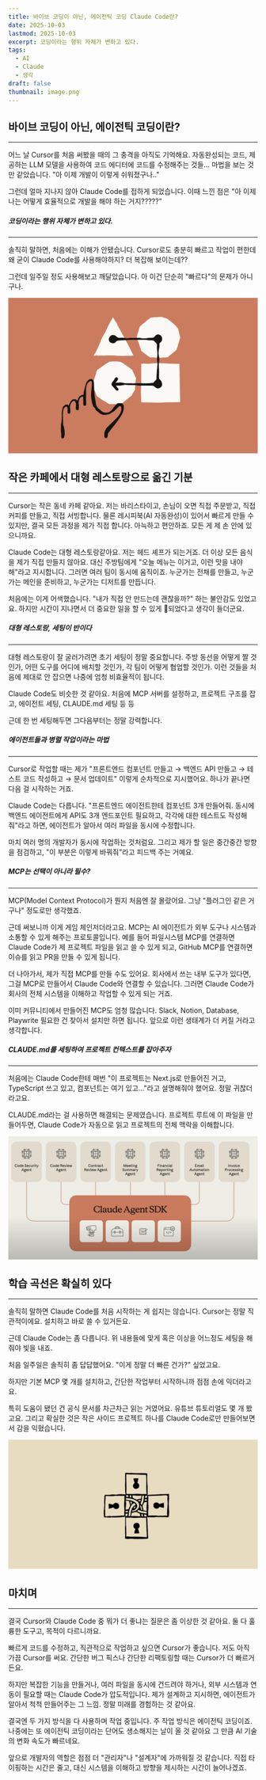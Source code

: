 ```yaml
---
title: 바이브 코딩이 아닌, 에이전틱 코딩 Claude Code란?
date: 2025-10-03
lastmod: 2025-10-03
excerpt: 코딩이라는 행위 자체가 변하고 있다.
tags:
  - AI
  - Claude
  - 생각
draft: false
thumbnail: image.png
---
```

## 바이브 코딩이 아닌, 에이전틱 코딩이란?
---
어느 날 Cursor를 처음 써봤을 때의 그 충격을 아직도 기억해요.
자동완성되는 코드, 제공하는 LLM 모델을 사용하여 코드 에디터에 코드를 수정해주는 것들... 
마법을 보는 것만 같았습니다. "아 이제 개발이 이렇게 쉬워졌구나.."

그런데 얼마 지나지 않아 Claude Code를 접하게 되었습니다.
이때 느낀 점은 "아 이제 나는 어떻게 효율적으로 개발을 해야 하는 거지?????"
##### 코딩이라는 행위 자체가 변하고 있다.
---
솔직히 말하면, 처음에는 이해가 안됐습니다. Cursor로도 충분히 빠르고 작업이 편한데 왜 굳이 Claude Code를 사용해야하지? 더 복잡해 보이는데??

그런데 일주일 정도 사용해보고 깨달았습니다. 아 이건 단순히 "빠르다"의 문제가 아니구나.

![](./images/image-1.png)
## 작은 카페에서 대형 레스토랑으로 옮긴 기분
---
Cursor는 작은 동네 카페 같아요.
저는 바리스타이고, 손님이 오면 직접 주문받고, 직접 커피를 만들고, 직접 서빙합니다.
물론 레시피북(AI 자동완성)이 있어서 빠르게 만들 수 있지만, 결국 모든 과정을 제가 직접 합니다.
아늑하고 편안하죠. 모든 게 제 손 안에 있으니까요.

Claude Code는 대형 레스토랑같아요.
저는 헤드 셰프가 되는거죠. 더 이상 모든 음식을 제가 직접 만들지 않아요.
대신 주방팀에게 "오늘 메뉴는 이거고, 이런 맛을 내야 해"라고 지시합니다.
그러면 여러 팀이 동시에 움직이죠.
누군가는 전채를 만들고, 누군가는 메인을 준비하고, 누군가는 디저트를 만듭니다.

처음에는 이게 어색했습니다. "내가 직접 안 만드는데 괜찮을까?" 하는 불안감도 있었고요. 하지만 시간이 지나면서 더 중요한 일을 할 수 있게 되었다고 생각이 들더군요.

##### 대형 레스토랑, 세팅이 반이다
---
대형 레스토랑이 잘 굴러가려면 초기 세팅이 정말 중요합니다.
주방 동선을 어떻게 짤 것인가, 어떤 도구를 어디에 배치할 것인가, 각 팀이 어떻게 협업할 것인가. 이런 것들을 처음에 제대로 안 잡으면 나중에 엄청 비효율적이 됩니다.

Claude Code도 비슷한 것 같아요.
처음에 MCP 서버를 설정하고, 프로젝트 구조를 잡고, 에이전트 세팅, CLAUDE.md 세팅 등 등

근데 한 번 세팅해두면 그다음부터는 정말 강력합니다. 

##### 에이전트들과 병렬 작업이라는 마법
---
Cursor로 작업할 때는 제가
"프론트엔드 컴포넌트 만들고 → 백엔드 API 만들고 → 테스트 코드 작성하고 → 문서 업데이트"
이렇게 순차적으로 지시했어요. 하나가 끝나면 다음 걸 시작하는 거죠.

Claude Code는 다릅니다.
"프론트엔드 에이전트한테 컴포넌트 3개 만들어줘. 동시에 백엔드 에이전트에게 API도 3개 엔드포인트 필요하고, 각각에 대한 테스트도 작성해줘"라고 하면,
에이전트가 알아서 여러 파일을 동시에 수정합니다.

마치 여러 명의 개발자가 동시에 작업하는 것처럼요.
그리고 제가 할 일은 중간중간 방향을 점검하고, "이 부분은 이렇게 바꿔줘"라고 피드백 주는 거예요. 

##### MCP는 선택이 아니라 필수?
---
MCP(Model Context Protocol)가 뭔지 처음엔 잘 몰랐어요.
그냥 "플러그인 같은 거구나" 정도로만 생각했죠.

근데 써보니까 이게 게임 체인저더라고요.
MCP는 AI 에이전트가 외부 도구나 시스템과 소통할 수 있게 해주는 프로토콜입니다.
예를 들어 파일시스템 MCP를 연결하면 Claude Code가 제 프로젝트 파일을 읽고 쓸 수 있게 되고, GitHub MCP를 연결하면 이슈를 읽고 PR을 만들 수 있게 됩니다.

더 나아가서, 제가 직접 MCP를 만들 수도 있어요.
회사에서 쓰는 내부 도구가 있다면, 그걸 MCP로 만들어서 Claude Code와 연결할 수 있습니다.
그러면 Claude Code가 회사의 전체 시스템을 이해하고 작업할 수 있게 되는 거죠.

이미 커뮤니티에서 만들어진 MCP도 엄청 많습니다.
Slack, Notion, Database, Playwrite 필요한 건 찾아서 설치만 하면 됩니다.
앞으로 이런 생태계가 더 커질 거라고 생각합니다.

##### CLAUDE.md를 세팅하여 프로젝트 컨텍스트를 잡아주자
---
처음에는 Claude Code한테 매번 "이 프로젝트는 Next.js로 만들어진 거고, TypeScript 쓰고 있고, 컴포넌트는 여기 있고..."라고 설명해줘야 했어요. 정말 귀찮더라고요.

CLAUDE.md라는 걸 사용하면 해결되는 문제였습니다.
프로젝트 루트에 이 파일을 만들어두면, Claude Code가 자동으로 읽고 프로젝트의 전체 맥락을 이해합니다.

![](./images/image-2.png)

## 학습 곡선은 확실히 있다
---
솔직히 말하면 Claude Code를 처음 시작하는 게 쉽지는 않습니다.
Cursor는 정말 직관적이에요. 설치하고 바로 쓸 수 있거든요.

근데 Claude Code는 좀 다릅니다.
위 내용들에 맞게 혹은 이상을 어느정도 세팅을 해줘야 빛을 내죠.

처음 일주일은 솔직히 좀 답답했어요.
"이게 정말 더 빠른 건가?" 싶었고요.

하지만 기본 MCP 몇 개를 설치하고, 간단한 작업부터 시작하니까 점점 손에 익더라고요.

특히 도움이 됐던 건 공식 문서를 차근차근 읽는 거였어요.
유튜브 튜토리얼도 몇 개 봤고요.
그리고 확실한 것은 작은 사이드 프로젝트 하나를 Claude Code로만 만들어보면서 감을 익혔습니다.

![](./images/image-3.png)

## 마치며
---
결국 Cursor와 Claude Code 중 뭐가 더 좋냐는 질문은 좀 이상한 것 같아요.
둘 다 훌륭한 도구고, 목적이 다르니까요.

빠르게 코드를 수정하고, 직관적으로 작업하고 싶으면 Cursor가 좋습니다.
저도 아직 가끔 Cursor를 써요. 간단한 버그 픽스나 간단한 리팩토링할 때는 Cursor가 더 빠르거든요.

하지만 복잡한 기능을 만들거나, 여러 파일을 동시에 건드려야 하거나, 외부 시스템과 연동이 필요할 때는 Claude Code가 압도적입니다. 제가 설계하고 지시하면, 에이전트가 알아서 척척 만들어주는 그 느낌. 정말 미래를 경험하는 것 같아요.

결국엔 두 가지 방식을 다 사용하며 작업 중입니다. 주 작업 방식은 에이전틱 코딩이죠. 나중에는 또 에이전틱 코딩이라는 단어도 생소해지는 날이 올 것 같아요 그 만큼 AI 기술의 변화 속도가 빠르네요.

앞으로 개발자의 역할은 점점 더 "관리자"나 "설계자"에 가까워질 것 같습니다. 
직접 타이핑하는 시간은 줄고, 대신 시스템을 이해하고 방향을 제시하는 시간이 늘어나겠죠.
